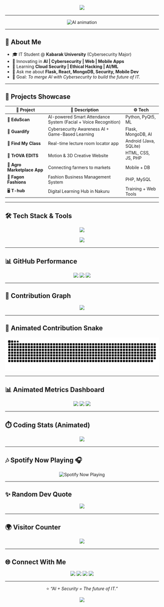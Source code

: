 <!-- Animated Typing Banner -->
<div align="center">
  <img src="https://readme-typing-svg.herokuapp.com?size=28&duration=4000&color=00F7FF&center=true&vCenter=true&width=850&lines=👋+Hello+World!+I'm+Shadrack+Mark;🎓+IT+Student+@+Kabarak+University;🔐+Cybersecurity+Enthusiast;🤖+AI+%7C+Web+%26+Mobile+Developer;🚀+Passionate+about+Secure+and+Smart+Tech" />
</div>

---

<div align="center">
  <img src="https://media.giphy.com/media/WUlplcMpOCEmTGBtBW/giphy.gif" width="250" alt="AI animation"/>
</div>

---

## 🚀 About Me
- 🎓 IT Student @ **Kabarak University** (Cybersecurity Major)  
- 🔭 Innovating in **AI | Cybersecurity | Web | Mobile Apps**  
- 🌱 Learning **Cloud Security | Ethical Hacking | AI/ML**  
- 💬 Ask me about **Flask, React, MongoDB, Security, Mobile Dev**  
- 🎯 Goal: *To merge AI with Cybersecurity to build the future of IT.*  

---

## 📂 Projects Showcase
| 🚀 Project | 🔎 Description | ⚙️ Tech |
|------------|---------------|---------|
| 🧠 **EduScan** | AI-powered Smart Attendance System (Facial + Voice Recognition) | Python, PyQt5, ML |
| 🔐 **Guardify** | Cybersecurity Awareness AI + Game-Based Learning | Flask, MongoDB, AI |
| 📍 **Find My Class** | Real-time lecture room locator app | Android (Java, SQLite) |
| 🎨 **TrOVA EDITS** | Motion & 3D Creative Website | HTML, CSS, JS, PHP |
| 🛒 **Agro Marketplace App** | Connecting farmers to markets | Mobile + DB |
| 🏬 **Fagon Fashions** | Fashion Business Management System | PHP, MySQL |
| 🖥️ **T-hub** | Digital Learning Hub in Nakuru | Training + Web Tools |

---

## 🛠️ Tech Stack & Tools
<div align="center">
  <img src="https://skillicons.dev/icons?i=python,java,javascript,php,cpp,html,css,react,nodejs,flask,django,pyqt,mongodb,mysql,firebase,docker,figma,git,github,linux,azure,aws,gcp&perline=9" />
</div>

<p align="center">
  <img src="https://media.giphy.com/media/ZVik7pBtu9dNS/giphy.gif" width="300"/>
</p>

---

## 📊 GitHub Performance
<p align="center">
  <img src="https://github-readme-stats.vercel.app/api?username=SHADRACK152&show_icons=true&theme=radical&hide_border=true" height="160px"/>
  <img src="https://github-readme-streak-stats.herokuapp.com?user=SHADRACK152&theme=radical&hide_border=true" height="160px"/>
  <img src="https://github-readme-stats.vercel.app/api/top-langs/?username=SHADRACK152&layout=compact&theme=radical" height="160px"/>
</p>

---

## 🌊 Contribution Graph
<p align="center">
  <img src="https://github-readme-activity-graph.vercel.app/graph?username=SHADRACK152&theme=react-dark&hide_border=true&area=true" />
</p>

---

## 🐍 Animated Contribution Snake
<p align="center">
  <img src="https://github.com/Platane/snk/raw/output/github-contribution-grid-snake.svg" />
</p>

---

## 📊 Animated Metrics Dashboard
<p align="center">
  <img src="https://github-profile-summary-cards.vercel.app/api/cards/profile-details?username=SHADRACK152&theme=github_dark" />
  <img src="https://github-profile-summary-cards.vercel.app/api/cards/repos-per-language?username=SHADRACK152&theme=github_dark" />
  <img src="https://github-profile-summary-cards.vercel.app/api/cards/most-commit-language?username=SHADRACK152&theme=github_dark" />
</p>

---

## ⏱️ Coding Stats (Animated)
<p align="center">
  <img src="https://github-readme-stats.vercel.app/api/wakatime?username=shadrack152&theme=radical&layout=compact" />
</p>

---

## 🎶 Spotify Now Playing 🎧
<p align="center">
  <img src="https://novatorem.vercel.app/api/spotify" alt="Spotify Now Playing" width="400" />
</p>

---

## ✨ Random Dev Quote
<p align="center">
  <img src="https://quotes-github-readme.vercel.app/api?type=horizontal&theme=tokyonight" />
</p>

---

## 🌍 Visitor Counter
<p align="center">
  <img src="https://profile-counter.glitch.me/SHADRACK152/count.svg" />
</p>

---

## 🌐 Connect With Me
<p align="center">
  <a href="https://linkedin.com/in/shadrackmark"><img src="https://img.shields.io/badge/LinkedIn-%230A66C2.svg?&style=for-the-badge&logo=linkedin&logoColor=white" /></a>
  <a href="https://instagram.com/trova_company"><img src="https://img.shields.io/badge/Instagram-%23E4405F.svg?&style=for-the-badge&logo=instagram&logoColor=white" /></a>
  <a href="https://twitter.com/"><img src="https://img.shields.io/badge/Twitter-%231DA1F2.svg?&style=for-the-badge&logo=twitter&logoColor=white" /></a>
  <a href="https://trova-company.github.io"><img src="https://img.shields.io/badge/Portfolio-%23000000.svg?&style=for-the-badge&logo=vercel&logoColor=white" /></a>
</p>

---

<div align="center">

⭐ *“AI + Security = The future of IT.”*  

<img src="https://media.giphy.com/media/13HgwGsXF0aiGY/giphy.gif" width="400" />

</div>
